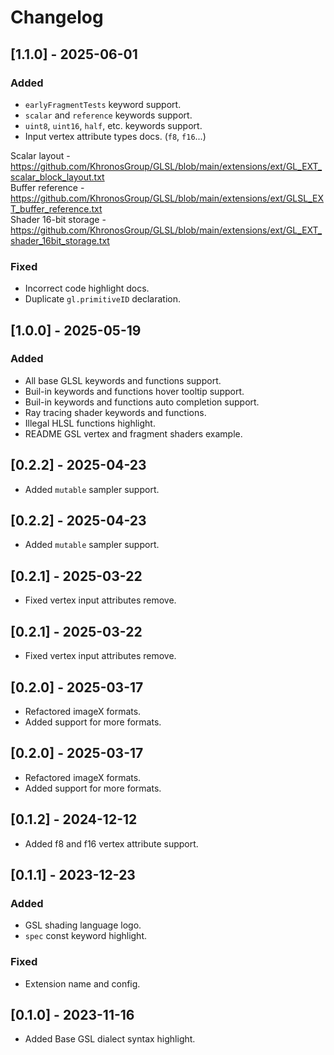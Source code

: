 # Changelog

## [1.1.0] - 2025-06-01

### Added

- `earlyFragmentTests` keyword support.
- `scalar` and `reference` keywords support.
- `uint8`, `uint16`, `half`, etc. keywords support.
- Input vertex attribute types docs. (`f8`, `f16`...)

Scalar layout - https://github.com/KhronosGroup/GLSL/blob/main/extensions/ext/GL_EXT_scalar_block_layout.txt<br>
Buffer reference - https://github.com/KhronosGroup/GLSL/blob/main/extensions/ext/GLSL_EXT_buffer_reference.txt<br>
Shader 16-bit storage - https://github.com/KhronosGroup/GLSL/blob/main/extensions/ext/GL_EXT_shader_16bit_storage.txt

### Fixed

- Incorrect code highlight docs.
- Duplicate `gl.primitiveID` declaration.

## [1.0.0] - 2025-05-19

### Added

- All base GLSL keywords and functions support.
- Buil-in keywords and functions hover tooltip support.
- Buil-in keywords and functions auto completion support.
- Ray tracing shader keywords and functions.
- Illegal HLSL functions highlight.
- README GSL vertex and fragment shaders example.

## [0.2.2] - 2025-04-23

- Added `mutable` sampler support.

## [0.2.2] - 2025-04-23

- Added `mutable` sampler support.

## [0.2.1] - 2025-03-22

- Fixed vertex input attributes remove.

## [0.2.1] - 2025-03-22

- Fixed vertex input attributes remove.

## [0.2.0] - 2025-03-17

- Refactored imageX formats.
- Added support for more formats.

## [0.2.0] - 2025-03-17

- Refactored imageX formats.
- Added support for more formats.

## [0.1.2] - 2024-12-12

- Added f8 and f16 vertex attribute support.

## [0.1.1] - 2023-12-23

### Added

- GSL shading language logo.
- `spec` const keyword highlight.

### Fixed

- Extension name and config.

## [0.1.0] - 2023-11-16

- Added Base GSL dialect syntax highlight.
